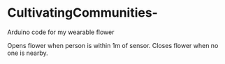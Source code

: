 # CultivatingCommunities-
Arduino code for my wearable flower

Opens flower when person is within 1m of sensor.
Closes flower when no one is nearby.
